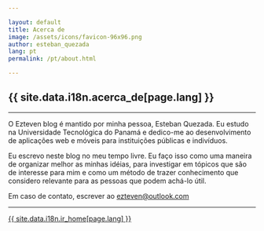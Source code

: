 ```yaml
---

layout: default
title: Acerca de
image: /assets/icons/favicon-96x96.png
author: esteban_quezada
lang: pt
permalink: /pt/about.html

---
```


## {{ site.data.i18n.acerca_de[page.lang] }}

---

O Ezteven blog é mantido por minha pessoa, Esteban Quezada. Eu estudo na Universidade Tecnológica do Panamá e dedico-me ao desenvolvimento de aplicações web e móveis para instituições públicas e indivíduos.

Eu escrevo neste blog no meu tempo livre. Eu faço isso como uma maneira de organizar melhor as minhas idéias, para investigar em tópicos que são de interesse para mim e como um método de trazer conhecimento que considero relevante para as pessoas que podem achá-lo útil.

Em caso de contato, escrever ao [ezteven@outlook.com](mailto:ezteven@outlook.com)

---

<div class="pagination">
<a href="{{ site.data.i18n.url_prefix[page.lang] }}/" class="paginate-btn">{{ site.data.i18n.ir_home[page.lang] }}</a>
</div>